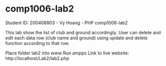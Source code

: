 # comp1006-lab2
Student ID: 200408803 - Vy Hoang - PHP comp1006-lab2

This lab show the list of club and ground accordingly. User can delete and edit each data row (club name and ground) using update and delete function according to that row. 


Place folder lab2 into www
Run ampps
Link to live website: http://localhost/Lab2/lab2.php
